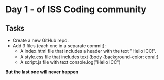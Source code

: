 Day 1 - of ISS Coding community
==============================
Tasks
----
- Create a new GitHub repo.
- Add 3 files (each one in a separate commit):
    - A index.html file that includes a header with the text "Hello ICC!".
    - A style.css file that includes text (body {background-color: coral;}
    - A script.js file with text console.log("Hello ICC")

<b>But the last one will never happen</b>
